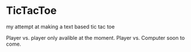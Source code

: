 # TicTacToe
my attempt at making a text based tic tac toe

Player vs. player only avalible at the moment.  Player vs. Computer soon to come.
